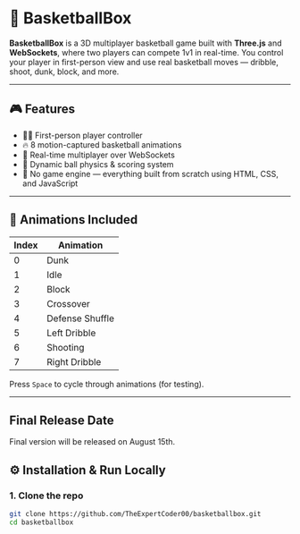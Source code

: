 # 🏀 BasketballBox

**BasketballBox** is a 3D multiplayer basketball game built with **Three.js** and **WebSockets**, where two players can compete 1v1 in real-time. You control your player in first-person view and use real basketball moves — dribble, shoot, dunk, block, and more.

---

## 🎮 Features

- 🧍‍♂️ First-person player controller
- 🔥 8 motion-captured basketball animations
- 🧠 Real-time multiplayer over WebSockets
- 🏀 Dynamic ball physics & scoring system
- 🚧 No game engine — everything built from scratch using HTML, CSS, and JavaScript

---

## 🎥 Animations Included

| Index | Animation           |
|-------|---------------------|
| 0     | Dunk                |
| 1     | Idle                |
| 2     | Block               |
| 3     | Crossover           |
| 4     | Defense Shuffle     |
| 5     | Left Dribble        |
| 6     | Shooting            |
| 7     | Right Dribble       |

Press `Space` to cycle through animations (for testing). 

---

## Final Release Date

Final version will be released on August 15th.

## ⚙️ Installation & Run Locally

### 1. Clone the repo
```bash
git clone https://github.com/TheExpertCoder00/basketballbox.git
cd basketballbox
